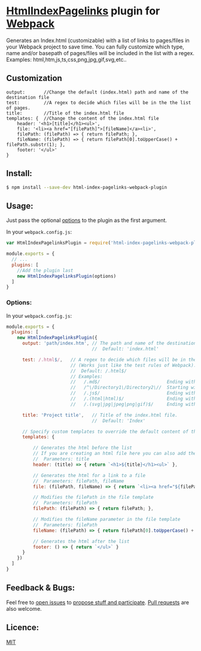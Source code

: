 # [HtmlIndexPagelinks](https://github.com/WesselKroos/html-index-pagelinks-webpack-plugin) plugin for [Webpack](http://webpack.github.io/)

Generates an Index.html (customizable) with a list of links to pages/files in your Webpack project to save time. 
You can fully customize which type, name and/or basepath of pages/files will be included in the list with a regex. Examples: html,htm,js,ts,css,png,jpg,gif,svg,etc..

## Customization

```
output:       //Change the default (index.html) path and name of the destination file
test:         //A regex to decide which files will be in the the list of pages.
title:        //Title of the index.html file
templates: {  //Change the content of the index.html file
    header: '<h1>[title]</h1><ul>',
    file: '<li><a href="[filePath]">[fileName]</a><li>',
    filePath: (filePath) => { return filePath; },
    fileName: (filePath) => { return filePath[0].toUpperCase() + filePath.substr(1); },
    footer: '</ul>'
}
```

## Install:

```bash
$ npm install --save-dev html-index-pagelinks-webpack-plugin
```

## Usage:

Just pass the optional [options](https://github.com/WesselKroos/html-index-pagelinks-webpack-plugin) to the plugin as the first argument.

In your `webpack.config.js`:

```javascript
var HtmlIndexPagelinksPlugin = require('html-index-pagelinks-webpack-plugin');

module.exports = {
  // ...
  plugins: [
    //Add the plugin last
    new HtmlIndexPagelinksPlugin(options)
  ]
}
```

### Options:

In your `webpack.config.js`:

```javascript
module.exports = {
  plugins: [
    new HtmlIndexPagelinksPlugin({
      output: 'path/index.htm', // The path and name of the destination file. 
                                //  Default: 'index.html'

      test: /.html$/,   // A regex to decide which files will be in the the list of pages. 
                        // (Works just like the test rules of Webpack). 
                        //  Default: /.html$/
                        // Examples:
                        //   /.md$/                         Ending with .md
                        //   /^\/Directory1\/Directory2\//  Starting with /Directory1/Directory2/
                        //   /.js$/                         Ending with .js
                        //   /.(html|html)$/                Ending with .html or .htm
                        //   /.(svg|jpg|jpeg|png|gif)$/     Ending with .svg .jpg .jpeg .png or .gif

      title: 'Project title',   // Title of the index.html file. 
                                //  Default: 'Index'

      // Specify custom templates to override the default content of the index.html file
      templates: { 

          // Generates the html before the list
          // If you are creating an html file here you can also add the head tag or styling
          //  Parameters: title
          header: (title) => { return `<h1>${title}</h1><ul>` }, 

          // Generates the html for a link to a file
          //  Parameters: filePath, fileName
          file: (filePath, fileName) => { return `<li><a href="${filePath}">${fileName}</a></li>` },

          // Modifies the filePath in the file template
          //  Parameters: filePath
          filePath: (filePath) => { return filePath; },

          // Modifies the fileName parameter in the file template
          //  Parameters: filePath
          fileName: (filePath) => { return filePath[0].toUpperCase() + filePath.substr(1); },

          // Generates the html after the list
          footer: () => { return `</ul>` }
      }
    })
  ]
}
```

## Feedback & Bugs:

Feel free to [open issues](https://github.com/WesselKroos/html-index-pagelinks-webpack-plugin/issues) to [propose stuff and participate](https://github.com/WesselKroos/html-index-pagelinks-webpack-plugin/issues). [Pull requests](https://github.com/WesselKroos/html-index-pagelinks-webpack-plugin/pulls) are also welcome.

## Licence:

[MIT](http://en.wikipedia.org/wiki/MIT_License)
